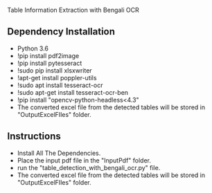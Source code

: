 Table Information Extraction with Bengali OCR


## Dependency Installation

- Python 3.6
- !pip install pdf2image
- !pip install pytesseract
- !sudo pip install xlsxwriter
- !apt-get install poppler-utils
- !sudo apt install tesseract-ocr
- !sudo apt-get install tesseract-ocr-ben
- !pip install "opencv-python-headless<4.3"
- The converted excel file from the detected tables will be stored in "OutputExcelFIles" folder.


## Instructions

- Install All The Dependencies.
- Place the input pdf file in the "InputPdf" folder.
- run the "table_detection_with_bengali_ocr.py" file.
- The converted excel file from the detected tables will be stored in "OutputExcelFIles" folder.
